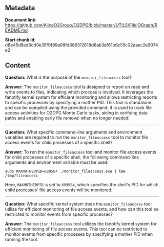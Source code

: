 ## Metadata

**Document link:** https://github.com/AliceO2Group/O2DPG/blob/master/UTILS/FileIOGraph/README.md

**Start chunk id:** d8e45d8ad6cd0e35f9f89a98fd386512618d8ab3af61b6c55c02aaec2e9074e2

## Content

**Question:** What is the purpose of the `monitor_fileaccess` tool?

**Answer:** The `monitor_fileaccess` tool is designed to report on read and write events to files, indicating which process is involved. It leverages the fanotify kernel system for efficient monitoring and allows restricting reports to specific processes by specifying a mother PID. This tool is standalone and can be compiled using the provided command. It is used to track file access activities for O2DPG Monte Carlo tasks, aiding in verifying data paths and enabling early file removal when no longer needed.

---

**Question:** What specific command-line arguments and environment variables are required to run the `monitor_fileaccess` tool to monitor file access events for child processes of a specific shell?

**Answer:** To run the `monitor_fileaccess` tool and monitor file access events for child processes of a specific shell, the following command-line arguments and environment variable must be used:

```
sudo MAXMOTHERPID=689584 ./monitor_fileaccess.exe | tee /tmp/fileaccess
```

Here, `MAXMOTHERPID` is set to `689584`, which specifies the shell's PID for which child processes' file access events will be monitored.

---

**Question:** What specific kernel system does the `monitor_fileaccess` tool utilize for efficient monitoring of file access events, and how can this tool be restricted to monitor events from specific processes?

**Answer:** The `monitor_fileaccess` tool utilizes the fanotify kernel system for efficient monitoring of file access events. This tool can be restricted to monitor events from specific processes by specifying a mother PID when running the tool.